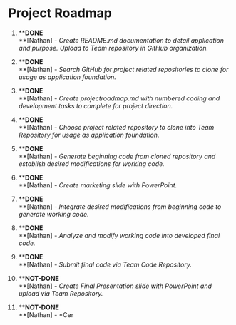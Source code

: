 Project Roadmap
===============
01)  **__DONE__\
    **[Nathan] - *Create README.md documentation to detail application and purpose. Upload to Team repository in GitHub organization.*
    
02)  **__DONE__\
    **[Nathan] - *Search GitHub for project related repositories to clone for usage as application foundation.*
    
03)  **__DONE__\
    **[Nathan] - *Create projectroadmap.md with numbered coding and development tasks to complete for project direction.*
    
04)  **__DONE__\
    **[Nathan] - *Choose project related repository to clone into Team Repository for usage as application foundation.*
    
05)  **__DONE__\
    **[Nathan] - *Generate beginning code from cloned repository and establish desired modifications for working code.*
    
06)  **__DONE__\
    **[Nathan] - *Create marketing slide with PowerPoint.*

07)  **__DONE__\
    **[Nathan] - *Integrate desired modifications from beginning code to generate working code.*
    
08)  **__DONE__\
    **[Nathan] - *Analyze and modify working code into developed final code.*
    
09)  **__DONE__\
    **[Nathan] - *Submit final code via Team Code Repository.*
    
10)  **__NOT-DONE__\
    **[Nathan] - *Create Final Presentation slide with PowerPoint and upload via Team Repository.*
    
11)  **__NOT-DONE__\
    **[Nathan] - *Cer
